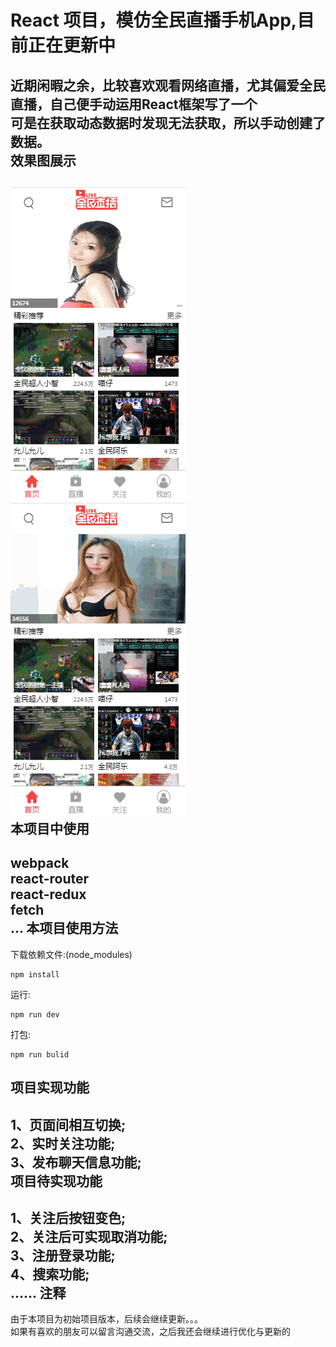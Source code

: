 React 项目，模仿全民直播手机App,目前正在更新中
===============================================
近期闲暇之余，比较喜欢观看网络直播，尤其偏爱全民直播，自己便手动运用React框架写了一个<br/>
可是在获取动态数据时发现无法获取，所以手动创建了数据。<br/>
效果图展示
--------------------------------------------
![](https://github.com/pandaClose/myHoney/raw/master/photo/1.gif)
<br/>
![](https://github.com/pandaClose/myHoney/raw/master/photo/2.gif)
<br/>
本项目中使用
-----------------------------------------------
webpack<br/>
react-router<br/>
react-redux<br/>
fetch<br/>
...
本项目使用方法
-------------------------------------------------------
下载依赖文件:(node_modules)<br/>
```npm
npm install
```
运行:<br/>
```npm
npm run dev
```
打包:<br/>
```npm
npm run bulid
```
项目实现功能
--------------------------------------------------
1、页面间相互切换;<br/>
2、实时关注功能;<br/>
3、发布聊天信息功能;<br/>
项目待实现功能
--------------------------------------------------------
1、关注后按钮变色;<br/>
2、关注后可实现取消功能;<br/>
3、注册登录功能;<br/>
4、搜索功能;<br/>
......
注释
--------------------------------------------------------------
由于本项目为初始项目版本，后续会继续更新。。。<br/>
如果有喜欢的朋友可以留言沟通交流，之后我还会继续进行优化与更新的<br/>
